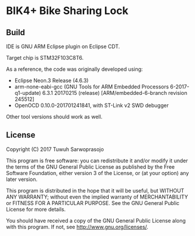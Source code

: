 # BIK4+ Bike Sharing Lock

## Build

IDE is GNU ARM Eclipse plugin on Eclipse CDT.

Target chip is STM32F103C8T6.

As a reference, the code was originally developed using:
- Eclipse Neon.3 Release (4.6.3)
- arm-none-eabi-gcc (GNU Tools for ARM Embedded Processors 6-2017-q1-update) 6.3.1 20170215 (release) [ARM/embedded-6-branch revision 245512]
- OpenOCD 0.10.0-201701241841, with ST-Link v2 SWD debugger

Other tool versions should work as well.

## License

Copyright (C) 2017 Tuwuh Sarwoprasojo

This program is free software: you can redistribute it and/or modify
it under the terms of the GNU General Public License as published by
the Free Software Foundation, either version 3 of the License, or
(at your option) any later version.

This program is distributed in the hope that it will be useful,
but WITHOUT ANY WARRANTY; without even the implied warranty of
MERCHANTABILITY or FITNESS FOR A PARTICULAR PURPOSE.  See the
GNU General Public License for more details.

You should have received a copy of the GNU General Public License
along with this program.  If not, see <http://www.gnu.org/licenses/>.
